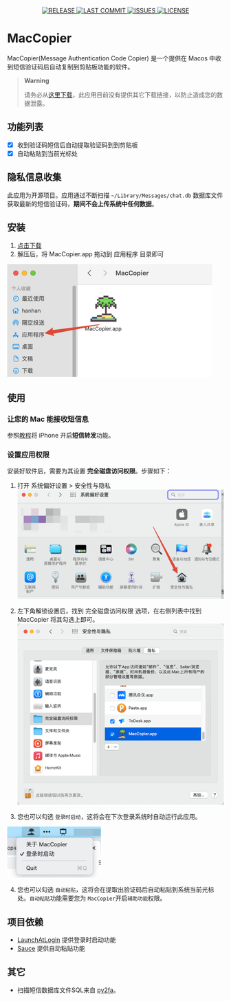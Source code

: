 <p align="center">
    <a href="https://github.com/DreamSaddle/MacCopier/releases">
    <img src="https://img.shields.io/github/v/release/DreamSaddle/MacCopier?style=badge&color=58C9B9" alt="RELEASE"/>
    </a>
    <a href="https://github.com/DreamSaddle/MacCopier/commits/main">
    <img src="https://img.shields.io/github/last-commit/DreamSaddle/MacCopier?style=badge&color=30A9DE" alt="LAST COMMIT"/>
    </a>
    <a href="https://github.com/DreamSaddle/MacCopier/issues">
    <img src="https://img.shields.io/github/issues/DreamSaddle/MacCopier?style=badge&color=E71D36" alt="ISSUES"/>
    </a>
    <a href="https://github.com/DreamSaddle/MacCopier/blob/master/LICENSE">
    <img src="https://img.shields.io/github/license/DreamSaddle/MacCopier?style=badge&color=EFDC05" alt="LICENSE"/>
    </a>
</p>

# MacCopier

MacCopier(Message Authentication Code Copier) 是一个提供在 Macos 中收到短信验证码后自动复制到剪贴板功能的软件。

> **Warning**
>
> 请务必从[这里下载](https://github.com/DreamSaddle/MacCopier/releases)，此应用目前没有提供其它下载链接，以防止造成您的数据泄露。

## 功能列表

- [x] 收到验证码短信后自动提取验证码到到剪贴板
- [x] 自动粘贴到当前光标处

## 隐私信息收集

此应用为开源项目。应用通过不断扫描 `~/Library/Messages/chat.db` 数据库文件获取最新的短信验证码，**期间不会上传系统中任何数据**。

## 安装

1. [点击下载](https://github.com/DreamSaddle/MacCopier/releases)
2. 解压后，将 MacCopier.app 拖动到 应用程序 目录即可

![image.png](./Screenshots/4.png)

## 使用

### 让您的 Mac 能接收短信息

参照[教程](https://support.apple.com/zh-cn/guide/messages/icht8a28bb9a/mac)将 iPhone 开启**短信转发**功能。

### 设置应用权限

安装好软件后，需要为其设置 **完全磁盘访问权限**。步骤如下：

1. 打开 系统偏好设置 > 安全性与隐私
![image.png](./Screenshots/1.png)

2. 左下角解锁设置后，找到 完全磁盘访问权限 选项，在右侧列表中找到 MacCopier 将其勾选上即可。
![image.png](./Screenshots/2.png)

3. 您也可以勾选 `登录时启动`，这将会在下次登录系统时自动运行此应用。

![image.png](./Screenshots/5.png)

4. 您也可以勾选 `自动粘贴`，这将会在提取出验证码后自动粘贴到系统当前光标处。`自动粘贴`功能需要您为 `MacCopier`开启`辅助功能`权限。

## 项目依赖

- [LaunchAtLogin](https://github.com/sindresorhus/LaunchAtLogin) 提供登录时启动功能
- [Sauce](https://github.com/Clipy/Sauce) 提供自动粘贴功能

## 其它

- 扫描短信数据库文件SQL来自 [py2fa](https://github.com/TeavenX/py2fa/blob/7cf6514e9d0344b0b2789e2a2eb73bdf5bb1df8b/message2fa.py#L42)。
